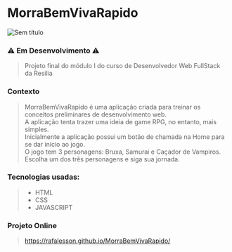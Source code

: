 # MorraBemVivaRapido

![Sem título](https://user-images.githubusercontent.com/96597279/175740372-0c1dabe7-96bd-4435-9aec-314976459d5d.png)

 ### ⚠️ Em Desenvolvimento ⚠️
> Projeto final do módulo I do curso de Desenvolvedor Web FullStack da Resilia

### Contexto
> MorraBemVivaRapido é uma aplicação criada para treinar os conceitos preliminares de desenvolvimento web. <br>
> A aplicação tenta trazer uma ideia de game RPG, no entanto, mais simples. <br>
> Inicialmente a aplicação possui um botão de chamada na Home para se dar início ao jogo.<br>
> O jogo tem 3 personagens: Bruxa, Samurai e Caçador de Vampiros. <br>
> Escolha um dos três personagens e siga sua jornada. </p>

### Tecnologias usadas:
>+ HTML
>+ CSS
>+ JAVASCRIPT

### Projeto Online
> https://rafalesson.github.io/MorraBemVivaRapido/


